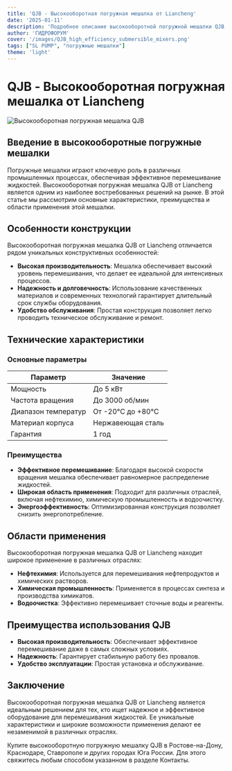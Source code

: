 ```yaml
---
title: 'QJB - Высокооборотная погружная мешалка от Liancheng'
date: '2025-01-11'
description: 'Подробное описание высокооборотной погружной мешалки QJB, ее характеристик, преимуществ и областей применения. Купите в Ростове-на-Дону, Краснодаре, Ставрополе.'
author: 'ГИДРОФОРУМ'
cover: '/images/QJB_high_efficiency_submersible_mixers.png'
tags: ["SL PUMP", "погружные мешалки"]
theme: 'light'
---
```


# QJB - Высокооборотная погружная мешалка от Liancheng

![Высокооборотная погружная мешалка QJB](/images/QJB_high_efficiency_submersible_mixers.png)

## Введение в высокооборотные погружные мешалки

Погружные мешалки играют ключевую роль в различных промышленных процессах, обеспечивая эффективное перемешивание жидкостей. Высокооборотная погружная мешалка QJB от Liancheng является одним из наиболее востребованных решений на рынке. В этой статье мы рассмотрим основные характеристики, преимущества и области применения этой мешалки.

## Особенности конструкции

Высокооборотная погружная мешалка QJB от Liancheng отличается рядом уникальных конструктивных особенностей:

- **Высокая производительность**: Мешалка обеспечивает высокий уровень перемешивания, что делает ее идеальной для интенсивных процессов.
- **Надежность и долговечность**: Использование качественных материалов и современных технологий гарантирует длительный срок службы оборудования.
- **Удобство обслуживания**: Простая конструкция позволяет легко проводить техническое обслуживание и ремонт.

## Технические характеристики

### Основные параметры

| Параметр                | Значение                          |
|--------------------------|-----------------------------------|
| Мощность                 | До 5 кВт                           |
| Частота вращения         | До 3000 об/мин                     |
| Диапазон температур      | От -20°C до +80°C                  |
| Материал корпуса        | Нержавеющая сталь                   |
| Гарантия                | 1 год                              |

### Преимущества

- **Эффективное перемешивание**: Благодаря высокой скорости вращения мешалка обеспечивает равномерное распределение жидкостей.
- **Широкая область применения**: Подходит для различных отраслей, включая нефтехимию, химическую промышленность и водоочистку.
- **Энергоэффективность**: Оптимизированная конструкция позволяет снизить энергопотребление.

## Области применения

Высокооборотная погружная мешалка QJB от Liancheng находит широкое применение в различных отраслях:

- **Нефтехимия**: Используется для перемешивания нефтепродуктов и химических растворов.
- **Химическая промышленность**: Применяется в процессах синтеза и производства химикатов.
- **Водоочистка**: Эффективно перемешивает сточные воды и реагенты.

## Преимущества использования QJB

- **Высокая производительность**: Обеспечивает эффективное перемешивание даже в самых сложных условиях.
- **Надежность**: Гарантирует стабильную работу без провалов.
- **Удобство эксплуатации**: Простая установка и обслуживание.

## Заключение

Высокооборотная погружная мешалка QJB от Liancheng является идеальным решением для тех, кто ищет надежное и эффективное оборудование для перемешивания жидкостей. Ее уникальные характеристики и широкие возможности применения делают ее незаменимой в различных отраслях.

Купите высокооборотную погружную мешалку QJB в Ростове-на-Дону, Краснодаре, Ставрополе и других городах Юга России. Для этого свяжитесь любым способом указанном в разделе Контакты.
```
